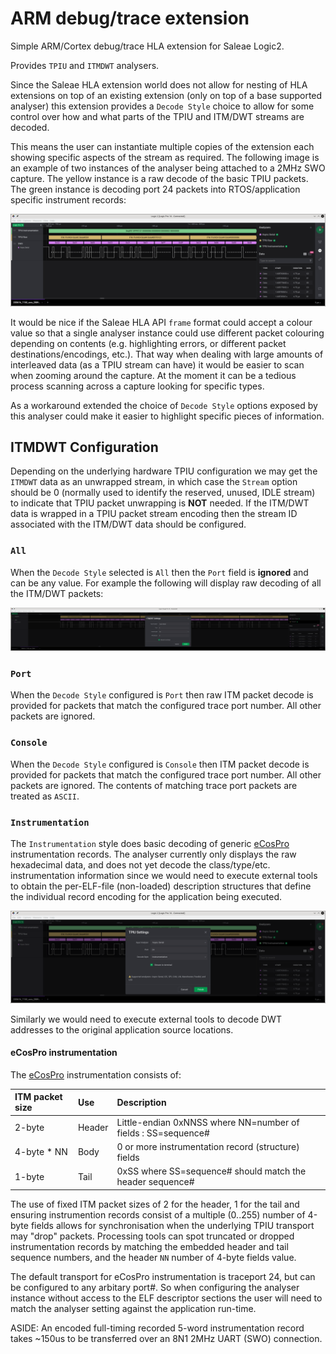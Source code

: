 # ARM debug/trace extension

Simple ARM/Cortex debug/trace HLA extension for Saleae Logic2.

Provides `TPIU` and `ITMDWT` analysers.

Since the Saleae HLA extension world does not allow for nesting of HLA
extensions on top of an existing extension (only on top of a base
supported analyser) this extension provides a `Decode Style` choice to
allow for some control over how and what parts of the TPIU and ITM/DWT
streams are decoded.

This means the user can instantiate multiple copies of the extension
each showing specific aspects of the stream as required. The following
image is an example of two instances of the analyser being attached to
a 2MHz SWO capture. The yellow instance is a raw decode of the basic
TPIU packets. The green instance is decoding port 24 packets into
RTOS/application specific instrument records:

![instrumentation](docs/tpiu_port24_instrumentation.png "instrumentation")

It would be nice if the Saleae HLA API `frame` format could accept a
colour value so that a single analyser instance could use different
packet colouring depending on contents (e.g. highlighting errors, or
different packet destinations/encodings, etc.). That way when dealing
with large amounts of interleaved data (as a TPIU stream can have) it
would be easier to scan when zooming around the capture. At the moment
it can be a tedious process scanning across a capture looking for
specific types.

As a workaround extended the choice of `Decode Style` options exposed
by this analyser could make it easier to highlight specific pieces of
information.

## ITMDWT Configuration

Depending on the underlying hardware TPIU configuration we may get the
`ITMDWT` data as an unwrapped stream, in which case the `Stream`
option should be 0 (normally used to identify the reserved, unused,
IDLE stream) to indicate that TPIU packet unwrapping is **NOT**
needed. If the ITM/DWT data is wrapped in a TPIU packet stream
encoding then the stream ID associated with the ITM/DWT data should be
configured.

### `All`

When the `Decode Style` selected is `All` then the `Port` field is
**ignored** and can be any value. For example the following will
display raw decoding of all the ITM/DWT packets:

![config_raw](docs/config_tpiu_all.png "configure All raw")

### `Port`

When the `Decode Style` configured is `Port` then raw ITM packet
decode is provided for packets that match the configured trace port
number. All other packets are ignored.

### `Console`

When the `Decode Style` configured is `Console` then ITM packet decode
is provided for packets that match the configured trace port
number. All other packets are ignored. The contents of matching trace
port packets are treated as `ASCII`.

### `Instrumentation`

The `Instrumentation` style does basic decoding of generic
[eCosPro](https://www.ecoscentric.com/ecos/ecospro.shtml)
instrumentation records. The analyser currently only displays the raw
hexadecimal data, and does not yet decode the
class/type/etc. instrumentation information since we would need to
execute external tools to obtain the per-ELF-file (non-loaded)
description structures that define the individual record encoding for
the application being executed.

![config_instrumentation](docs/config_tpiu_port24_instrumentation.png "configure instrumentation")

Similarly we would need to execute external tools to decode DWT
addresses to the original application source locations.

#### eCosPro instrumentation

The [eCosPro](https://www.ecoscentric.com/ecos/ecospro.shtml)
instrumentation consists of:

ITM packet size | Use    | Description
:---------------|:-------|:-----------
2-byte          | Header | Little-endian 0xNNSS where NN=number of fields : SS=sequence#
4-byte * NN     | Body   | 0 or more instrumentation record (structure) fields
1-byte          | Tail   | 0xSS where SS=sequence# should match the header sequence#

The use of fixed ITM packet sizes of 2 for the header, 1 for the tail
and ensuring instrumention records consist of a multiple (0..255)
number of 4-byte fields allows for synchronisation when the underlying
TPIU transport may "drop" packets. Processing tools can spot truncated
or dropped instrumentation records by matching the embedded header and
tail sequence numbers, and the header `NN` number of 4-byte fields
value.

The default transport for eCosPro instrumentation is traceport 24, but
can be configured to any arbitary port#. So when configuring the
analyser instance without access to the ELF descriptor sections the
user will need to match the analyser setting against the application
run-time.

ASIDE: An encoded full-timing recorded 5-word instrumentation record
takes ~150us to be transferred over an 8N1 2MHz UART (SWO) connection.
